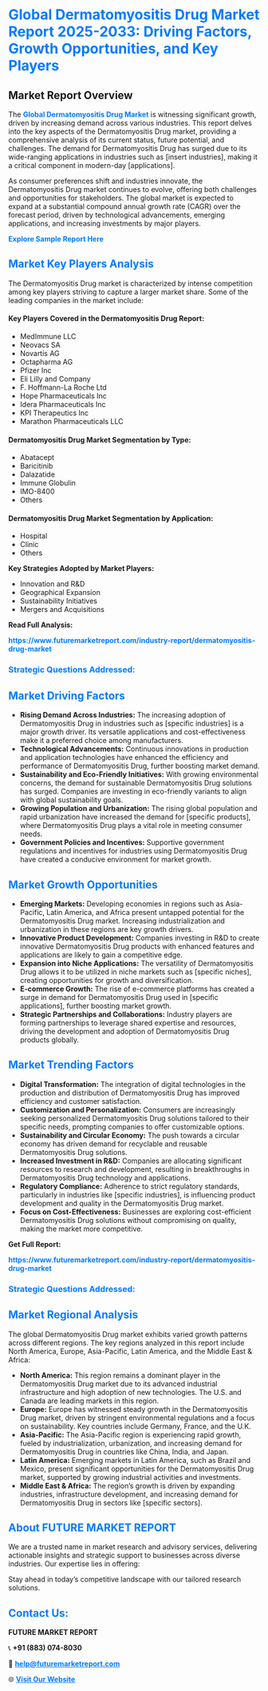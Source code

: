 <h1 style="color: #007BFF;">Global Dermatomyositis Drug Market Report 2025-2033: Driving Factors, Growth Opportunities, and Key Players</h1>

<section id="overview">
<h2>Market Report Overview</h2>
<p>The <a href="https://www.futuremarketreport.com/industry-report/dermatomyositis-drug-market" style="color: #007BFF; text-decoration: none;"><strong>Global Dermatomyositis Drug Market</strong></a> is witnessing significant growth, driven by increasing demand across various industries. This report delves into the key aspects of the Dermatomyositis Drug market, providing a comprehensive analysis of its current status, future potential, and challenges. The demand for Dermatomyositis Drug has surged due to its wide-ranging applications in industries such as [insert industries], making it a critical component in modern-day [applications].</p>
<p>As consumer preferences shift and industries innovate, the Dermatomyositis Drug market continues to evolve, offering both challenges and opportunities for stakeholders. The global market is expected to expand at a substantial compound annual growth rate (CAGR) over the forecast period, driven by technological advancements, emerging applications, and increasing investments by major players.</p>
</section>

<section id="overview">
<p><a href="https://www.futuremarketreport.com/request-sample/reportId=53500" style="color: #007BFF; text-decoration: none;"><strong>Explore Sample Report Here</strong></a></p>
</section>

<section id="key-players">
<h2 style="color: #007BFF;">Market Key Players Analysis</h2>
<p>The Dermatomyositis Drug market is characterized by intense competition among key players striving to capture a larger market share. Some of the leading companies in the market include:</p>
<h4>Key Players Covered in the Dermatomyositis Drug Report:</h4>
<ul><li>MedImmune LLC</li><li>Neovacs SA</li><li>Novartis AG</li><li>Octapharma AG</li><li>Pfizer Inc</li><li>Eli Lilly and Company</li><li>F. Hoffmann-La Roche Ltd</li><li>Hope Pharmaceuticals Inc</li><li>Idera Pharmaceuticals Inc</li><li>KPI Therapeutics Inc</li><li>Marathon Pharmaceuticals LLC</li></ul>
<h4>Dermatomyositis Drug Market Segmentation by Type:</h4>
<ul><li>Abatacept</li><li>Baricitinib</li><li>Dalazatide</li><li>Immune Globulin</li><li>IMO-8400</li><li>Others</li></ul>

<h4>Dermatomyositis Drug Market Segmentation by Application:</h4>
<ul><li>Hospital</li><li>Clinic</li><li>Others</li></ul>
<p><strong>Key Strategies Adopted by Market Players:</strong></p>
<ul>
<li>Innovation and R&D</li>
<li>Geographical Expansion</li>
<li>Sustainability Initiatives</li>
<li>Mergers and Acquisitions</li>
</ul>
</section>

<section>
<p><strong>Read Full Analysis: </strong></p><a href="https://www.futuremarketreport.com/industry-report/dermatomyositis-drug-market" style="color: #007BFF; text-decoration: none;"><strong>https://www.futuremarketreport.com/industry-report/dermatomyositis-drug-market</strong></a>
<h3 style="color: #007BFF;">Strategic Questions Addressed:</h3>
</section>

<section id="driving-factors">
<h2 style="color: #007BFF;">Market Driving Factors</h2>
<ul>
<li><strong>Rising Demand Across Industries:</strong> The increasing adoption of Dermatomyositis Drug in industries such as [specific industries] is a major growth driver. Its versatile applications and cost-effectiveness make it a preferred choice among manufacturers.</li>
<li><strong>Technological Advancements:</strong> Continuous innovations in production and application technologies have enhanced the efficiency and performance of Dermatomyositis Drug, further boosting market demand.</li>
<li><strong>Sustainability and Eco-Friendly Initiatives:</strong> With growing environmental concerns, the demand for sustainable Dermatomyositis Drug solutions has surged. Companies are investing in eco-friendly variants to align with global sustainability goals.</li>
<li><strong>Growing Population and Urbanization:</strong> The rising global population and rapid urbanization have increased the demand for [specific products], where Dermatomyositis Drug plays a vital role in meeting consumer needs.</li>
<li><strong>Government Policies and Incentives:</strong> Supportive government regulations and incentives for industries using Dermatomyositis Drug have created a conducive environment for market growth.</li>
</ul>
</section>

<section id="growth-opportunities">
<h2 style="color: #007BFF;">Market Growth Opportunities</h2>
<ul>
<li><strong>Emerging Markets:</strong> Developing economies in regions such as Asia-Pacific, Latin America, and Africa present untapped potential for the Dermatomyositis Drug market. Increasing industrialization and urbanization in these regions are key growth drivers.</li>
<li><strong>Innovative Product Development:</strong> Companies investing in R&D to create innovative Dermatomyositis Drug products with enhanced features and applications are likely to gain a competitive edge.</li>
<li><strong>Expansion into Niche Applications:</strong> The versatility of Dermatomyositis Drug allows it to be utilized in niche markets such as [specific niches], creating opportunities for growth and diversification.</li>
<li><strong>E-commerce Growth:</strong> The rise of e-commerce platforms has created a surge in demand for Dermatomyositis Drug used in [specific applications], further boosting market growth.</li>
<li><strong>Strategic Partnerships and Collaborations:</strong> Industry players are forming partnerships to leverage shared expertise and resources, driving the development and adoption of Dermatomyositis Drug products globally.</li>
</ul>
</section>

<section id="trending-factors">
<h2 style="color: #007BFF;">Market Trending Factors</h2>
<ul>
<li><strong>Digital Transformation:</strong> The integration of digital technologies in the production and distribution of Dermatomyositis Drug has improved efficiency and customer satisfaction.</li>
<li><strong>Customization and Personalization:</strong> Consumers are increasingly seeking personalized Dermatomyositis Drug solutions tailored to their specific needs, prompting companies to offer customizable options.</li>
<li><strong>Sustainability and Circular Economy:</strong> The push towards a circular economy has driven demand for recyclable and reusable Dermatomyositis Drug solutions.</li>
<li><strong>Increased Investment in R&D:</strong> Companies are allocating significant resources to research and development, resulting in breakthroughs in Dermatomyositis Drug technology and applications.</li>
<li><strong>Regulatory Compliance:</strong> Adherence to strict regulatory standards, particularly in industries like [specific industries], is influencing product development and quality in the Dermatomyositis Drug market.</li>
<li><strong>Focus on Cost-Effectiveness:</strong> Businesses are exploring cost-efficient Dermatomyositis Drug solutions without compromising on quality, making the market more competitive.</li>
</ul>
</section>

<section>
<p><strong>Get Full Report: </strong></p><a href="https://www.futuremarketreport.com/industry-report/dermatomyositis-drug-market" style="color: #007BFF; text-decoration: none;"><strong>https://www.futuremarketreport.com/industry-report/dermatomyositis-drug-market</strong></a>
<h3 style="color: #007BFF;">Strategic Questions Addressed:</h3>
</section>


<section id="regional-analysis">
<h2 style="color: #007BFF;">Market Regional Analysis</h2>
<p>The global Dermatomyositis Drug market exhibits varied growth patterns across different regions. The key regions analyzed in this report include North America, Europe, Asia-Pacific, Latin America, and the Middle East & Africa:</p>
<ul>
<li><strong>North America:</strong> This region remains a dominant player in the Dermatomyositis Drug market due to its advanced industrial infrastructure and high adoption of new technologies. The U.S. and Canada are leading markets in this region.</li>
<li><strong>Europe:</strong> Europe has witnessed steady growth in the Dermatomyositis Drug market, driven by stringent environmental regulations and a focus on sustainability. Key countries include Germany, France, and the U.K.</li>
<li><strong>Asia-Pacific:</strong> The Asia-Pacific region is experiencing rapid growth, fueled by industrialization, urbanization, and increasing demand for Dermatomyositis Drug in countries like China, India, and Japan.</li>
<li><strong>Latin America:</strong> Emerging markets in Latin America, such as Brazil and Mexico, present significant opportunities for the Dermatomyositis Drug market, supported by growing industrial activities and investments.</li>
<li><strong>Middle East & Africa:</strong> The region’s growth is driven by expanding industries, infrastructure development, and increasing demand for Dermatomyositis Drug in sectors like [specific sectors].</li>
</ul>
</section>

<footer>
<h2 style="color: #007BFF;">About FUTURE MARKET REPORT</h2>
<p>We are a trusted name in market research and advisory services, delivering actionable insights and strategic support to businesses across diverse industries. Our expertise lies in offering:</p>

<p>Stay ahead in today’s competitive landscape with our tailored research solutions.</p>

<h2 style="color: #007BFF;">Contact Us:</h2>
<p><strong>FUTURE MARKET REPORT</strong></p>
<p>📞 <strong>+91 (883) 074-8030</strong></p>
<p>📧 <strong><a href="mailto:help@futuremarketreport.com" style="color: #007BFF;">help@futuremarketreport.com</a></strong></p>
<p>🌐 <strong><a href="https://www.futuremarketreport.com/" style="color: #007BFF;">Visit Our Website</a></strong></p>
</footer>